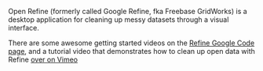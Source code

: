 Open Refine (formerly called Google Refine, fka Freebase GridWorks) is a desktop application for cleaning up messy datasets through a visual interface.

There are some awesome getting started videos on the [Refine Google Code page](http://code.google.com/p/google-refine/), and a tutorial video that demonstrates how to clean up open data with Refine [over on Vimeo](http://vimeo.com/18351837)
